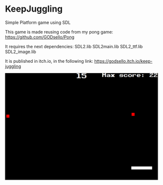 # KeepJuggling

Simple Platform game using SDL

This game is made reusing code from my pong game: https://github.com/GODsello/Pong

It requires the next dependencies: SDL2.lib SDL2main.lib SDL2_ttf.lib SDL2_image.lib

It is published in itch.io, in the following link: https://godsello.itch.io/keep-juggling

![KeepJuggling](KeepJuggling.PNG?raw=true "KeepJuggling")
